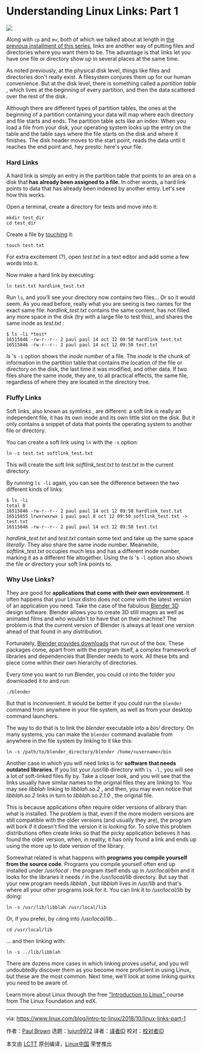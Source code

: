 Understanding Linux Links: Part 1
======

![](https://www.linux.com/sites/lcom/files/styles/rendered_file/public/linux-link-498708.jpg?itok=DyVEcEsc)

Along with `cp` and `mv`, both of which we talked about at length in [the previous installment of this series][1], links are another way of putting files and directories where you want them to be. The advantage is that links let you have one file or directory show up in several places at the same time.

As noted previously, at the physical disk level, things like files and directories don't really exist. A filesystem conjures them up for our human convenience. But at the disk level, there is something called a _partition table_ , which lives at the beginning of every partition, and then the data scattered over the rest of the disk.

Although there are different types of partition tables, the ones at the beginning of a partition containing your data will map where each directory and file starts and ends. The partition table acts like an index: When you load a file from your disk, your operating system looks up the entry on the table and the table says where the file starts on the disk and where it finishes. The disk header moves to the start point, reads the data until it reaches the end point and, hey presto: here's your file.

### Hard Links

A hard link is simply an entry in the partition table that points to an area on a disk that **has already been assigned to a file**. In other words, a hard link points to data that has already been indexed by another entry. Let's see how this works.

Open a terminal, create a directory for tests and move into it:

```
mkdir test_dir
cd test_dir
```

Create a file by [touching][1] it:

```
touch test.txt
```

For extra excitement (?), open _test.txt_ in a text editor and add some a few words into it.

Now make a hard link by executing:

```
ln test.txt hardlink_test.txt
```

Run `ls`, and you'll see your directory now contains two files... Or so it would seem. As you read before, really what you are seeing is two names for the exact same file: _hardlink_test.txt_ contains the same content, has not filled any more space in the disk (try with a large file to test this), and shares the same inode as _test.txt_ :

```
$ ls -li *test*
16515846 -rw-r--r-- 2 paul paul 14 oct 12 09:50 hardlink_test.txt
16515846 -rw-r--r-- 2 paul paul 14 oct 12 09:50 test.txt
```

_ls_ 's `-i` option shows the _inode number_ of a file. The _inode_ is the chunk of information in the partition table that contains the location of the file or directory on the disk, the last time it was modified, and other data. If two files share the same inode, they are, to all practical effects, the same file, regardless of where they are located in the directory tree.

### Fluffy Links

Soft links, also known as _symlinks_ , are different: a soft link is really an independent file, it has its own inode and its own little slot on the disk. But it only contains a snippet of data that points the operating system to another file or directory.

You can create a soft link using `ln` with the `-s` option:

```
ln -s test.txt softlink_test.txt
```

This will create the soft link _softlink_test.txt_ to _test.txt_ in the current directory.

By running `ls -li` again, you can see the difference between the two different kinds of links:

```
$ ls -li
total 8
16515846 -rw-r--r-- 2 paul paul 14 oct 12 09:50 hardlink_test.txt
16515855 lrwxrwxrwx 1 paul paul 8 oct 12 09:50 softlink_test.txt -> test.txt
16515846 -rw-r--r-- 2 paul paul 14 oct 12 09:50 test.txt
```

_hardlink_test.txt_ and _test.txt_ contain some text and take up the same space *literally*. They also share the same inode number. Meanwhile, _softlink_test.txt_ occupies much less and has a different inode number, marking it as a different file altogether. Using the _ls_ 's `-l` option also shows the file or directory your soft link points to.

### Why Use Links?

They are good for **applications that come with their own environment**. It often happens that your Linux distro does not come with the latest version of an application you need. Take the case of the fabulous [Blender 3D][2] design software. Blender allows you to create 3D still images as well as animated films and who wouldn't to have that on their machine? The problem is that the current version of Blender is always at least one version ahead of that found in any distribution.

Fortunately, [Blender provides downloads][3] that run out of the box. These packages come, apart from with the program itself, a complex framework of libraries and dependencies that Blender needs to work. All these bits and piece come within their own hierarchy of directories.

Every time you want to run Blender, you could `cd` into the folder you downloaded it to and run:

```
./blender
```

But that is inconvenient. It would be better if you could run the `blender` command from anywhere in your file system, as well as from your desktop command launchers.

The way to do that is to link the _blender_ executable into a _bin/_ directory. On many systems, you can make the `blender` command available from anywhere in the file system by linking to it like this:

```
ln -s /path/to/blender_directory/blender /home/<username>/bin
```

Another case in which you will need links is for **software that needs outdated libraries**. If you list your _/usr/lib_ directory with `ls -l,` you will see a lot of soft-linked files fly by. Take a closer look, and you will see that the links usually have similar names to the original files they are linking to. You may see _libblah_ linking to _libblah.so.2_ , and then, you may even notice that _libblah.so.2_ links in turn to _libblah.so.2.1.0_ , the original file.

This is because applications often require older versions of alibrary than what is installed. The problem is that, even if the more modern versions are still compatible with the older versions (and usually they are), the program will bork if it doesn't find the version it is looking for. To solve this problem distributions often create links so that the picky application believes it has found the older version, when, in reality, it has only found a link and ends up using the more up to date version of the library.

Somewhat related is what happens with **programs you compile yourself from the source code**. Programs you compile yourself often end up installed under _/usr/local_ : the program itself ends up in _/usr/local/bin_ and it looks for the libraries it needs _/_ in the _/usr/local/lib_ directory. But say that your new program needs _libblah_ , but _libblah_ lives in _/usr/lib_ and that's where all your other programs look for it. You can link it to _/usr/local/lib_ by doing:

```
ln -s /usr/lib/libblah /usr/local/lib
```

Or, if you prefer, by `cd`ing into _/usr/local/lib_...

```
cd /usr/local/lib
```

... and then linking with:

```
ln -s ../lib/libblah
```

There are dozens more cases in which linking proves useful, and you will undoubtedly discover them as you become more proficient in using Linux, but these are the most common. Next time, we’ll look at some linking quirks you need to be aware of.

Learn more about Linux through the free ["Introduction to Linux" ][4]course from The Linux Foundation and edX.

--------------------------------------------------------------------------------

via: https://www.linux.com/blog/intro-to-linux/2018/10/linux-links-part-1

作者：[Paul Brown][a]
选题：[lujun9972][b]
译者：[译者ID](https://github.com/译者ID)
校对：[校对者ID](https://github.com/校对者ID)

本文由 [LCTT](https://github.com/LCTT/TranslateProject) 原创编译，[Linux中国](https://linux.cn/) 荣誉推出

[a]: https://www.linux.com/users/bro66
[b]: https://github.com/lujun9972
[1]: https://www.linux.com/blog/2018/8/linux-beginners-moving-things-around
[2]: https://www.blender.org/
[3]: https://www.blender.org/download/
[4]: https://training.linuxfoundation.org/linux-courses/system-administration-training/introduction-to-linux
